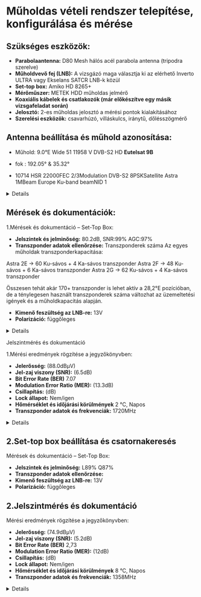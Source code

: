 #  Műholdas vételi rendszer telepítése, konfigurálása és mérése 

## Szükséges eszközök:

- **Parabolaantenna:** D80 Mesh hálós acél parabola antenna (tripodra szerelve)
- **Műholdvevő fej (LNB):** A vizsgázó maga választja ki az elérhető Inverto ULTRA vagy Ekselans SATCR LNB-k közül
- **Set-top box:** Amiko HD 8265+
- **Mérőműszer:** METEK HDD műholdas jelmérő
- **Koaxiális kábelek és csatlakozók (már előkészítve egy másik vizsgafeladat során)**
- **Jelosztó:** 2-es műholdas jelosztó a mérési pontok kialakításához
- **Szerelési eszközök:** csavarhúzó, villáskulcs, iránytű, dőlésszögmérő

## Antenna beállítása és műhold azonosítása:

- Műhold: 9.0°E		Wide	51	11958 V	DVB-S2	HD **Eutelsat 9B**
- fok : 192.05° & 35.32°
  
- 10714 HSR 22000FEC 2/3Modulation DVB-S2 8PSKSatellite Astra 1MBeam Europe Ku-band beamNID 1
  
<details>
  
<img src="https://raw.githubusercontent.com/1SzatmariAndras6/TAVKOZLES/refs/heads/main/JEGYZOKONYV/M%C5%B1holdas%20v%C3%A9teli%20rendszer/K%C3%A9perny%C5%91k%C3%A9p%202025-03-03%20123425.png" height="500" width="800">
<br>
<img src="https://raw.githubusercontent.com/1SzatmariAndras6/TAVKOZLES/refs/heads/main/JEGYZOKONYV/M%C5%B1holdas%20v%C3%A9teli%20rendszer/1741075035422.jpg" height="500" width="800">

</details>

## Mérések és dokumentációk:
   1.Mérések és dokumentáció – Set-Top Box:

- **Jelszintek és jelminőség:** 80.2dB, SNR:99% AGC:97%
- **Transzponder adatok ellenőrzése:**
  Transzponderek száma
Az egyes műholdak transzponderkapacitása:

Astra 2E → 60 Ku-sávos + 4 Ka-sávos transzponder
Astra 2F → 48 Ku-sávos + 6 Ka-sávos transzponder
Astra 2G → 62 Ku-sávos + 4 Ka-sávos transzponder

Összesen tehát akár 170+ transzponder is lehet aktív a 28,2°E pozícióban, de a ténylegesen használt transzponderek száma változhat az üzemeltetési igények és a műholdkapacitás alapján.

- **Kimenő feszültség az LNB-re:**  13V
- **Polarizáció:** függőleges

<details>

<img src="https://raw.githubusercontent.com/1SzatmariAndras6/TAVKOZLES/refs/heads/main/JEGYZOKONYV/M%C5%B1holdas%20v%C3%A9teli%20rendszer/its_snapshot_0008.bmp">
<br>
<img src="https://raw.githubusercontent.com/1SzatmariAndras6/TAVKOZLES/refs/heads/main/JEGYZOKONYV/M%C5%B1holdas%20v%C3%A9teli%20rendszer/its_snapshot_0007.bmp">

</details>

Jelszintmérés és dokumentáció

  1.Mérési eredmények rögzítése a jegyzőkönyvben:

- **Jelerősség:** (88.0dBμV)  
- **Jel-zaj viszony (SNR):** (6.5dB)  
- **Bit Error Rate (BER)**  7.07
- **Modulation Error Ratio (MER):** (13.3dB)  
- **Csillapítás:** (dB)  
- **Lock állapot:** Nem/igen
- **Hőmérséklet és időjárási körülmények**  2 °C, Napos
- **Transzponder adatok és frekvenciák:** 1720MHz
  
<details>
  
<img src="https://raw.githubusercontent.com/1SzatmariAndras6/TAVKOZLES/refs/heads/main/JEGYZOKONYV/M%C5%B1holdas%20v%C3%A9teli%20rendszer/its_snapshot_0009.bmp">

  </details>
  
## 2.Set-top box beállítása és csatornakeresés

   Mérések és dokumentáció – Set-Top Box:

- **Jelszintek és jelminőség:** L89% Q87%
- **Transzponder adatok ellenőrzése:** 
- **Kimenő feszültség az LNB-re:** 13V 
- **Polarizáció:** függőleges


## 2.Jelszintmérés és dokumentáció

   Mérési eredmények rögzítése a jegyzőkönyvben:

- **Jelerősség:** (74.9dBμV)  
- **Jel-zaj viszony (SNR):** (5.2dB)  
- **Bit Error Rate (BER)**  2,73
- **Modulation Error Ratio (MER):** (12dB)  
- **Csillapítás:** (dB)  
- **Lock állapot:** Nem/igen
- **Hőmérséklet és időjárási körülmények**  8 °C, Napos
- **Transzponder adatok és frekvenciák:** 1358MHz

<details>
  
**Spektrum analizátor képe:** 
  
  <img src="https://raw.githubusercontent.com/1SzatmariAndras6/TAVKOZLES/refs/heads/main/JEGYZOKONYV/M%C5%B1holdas%20v%C3%A9teli%20rendszer/its_snapshot_0001.bmp">
  
  <br>
  
   <img src="https://raw.githubusercontent.com/1SzatmariAndras6/TAVKOZLES/refs/heads/main/JEGYZOKONYV/M%C5%B1holdas%20v%C3%A9teli%20rendszer/its_snapshot_0002.bmp">
   
</details>
